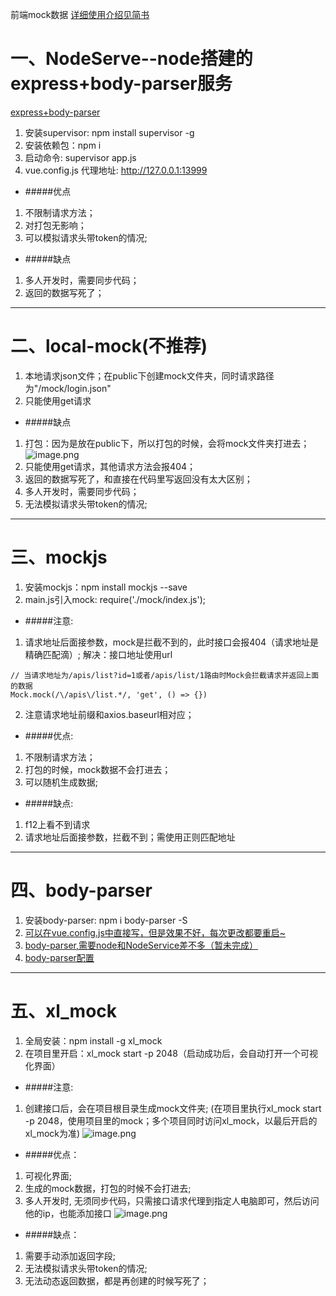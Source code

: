 前端mock数据
<a href="https://www.jianshu.com/p/ad5a55de78cf" target="_blank">详细使用介绍见简书</a>

# 一、NodeServe--node搭建的express+body-parser服务
[express+body-parser](https://segmentfault.com/a/1190000020989763?utm_source=tag-newest?_blank)
1. 安装supervisor: npm install supervisor -g
2. 安装依赖包：npm i
3. 启动命令: supervisor app.js
4. vue.config.js 代理地址: http://127.0.0.1:13999
- #####优点
1. 不限制请求方法；
2. 对打包无影响；
3. 可以模拟请求头带token的情况;

- #####缺点
1. 多人开发时，需要同步代码；
2. 返回的数据写死了；

***
# 二、local-mock(不推荐)
1. 本地请求json文件；在public下创建mock文件夹，同时请求路径为"/mock/login.json"
2. 只能使用get请求
- #####缺点
 1.  打包：因为是放在public下，所以打包的时候，会将mock文件夹打进去；
![image.png](https://upload-images.jianshu.io/upload_images/26128988-e9a5a46edf99d299.png?imageMogr2/auto-orient/strip%7CimageView2/2/w/1240)
2. 只能使用get请求，其他请求方法会报404；
3. 返回的数据写死了，和直接在代码里写返回没有太大区别；
4. 多人开发时，需要同步代码；
5. 无法模拟请求头带token的情况;


***
# 三、mockjs
1. 安装mockjs：npm install mockjs --save
2. main.js引入mock: require('./mock/index.js');
- #####注意:
1. 请求地址后面接参数，mock是拦截不到的，此时接口会报404（请求地址是精确匹配滴）;
解决：接口地址使用url
```
// 当请求地址为/apis/list?id=1或者/apis/list/1路由时Mock会拦截请求并返回上面的数据
Mock.mock(/\/apis\/list.*/, 'get', () => {})
```
2. 注意请求地址前缀和axios.baseurl相对应；
- #####优点:
1. 不限制请求方法；
2. 打包的时候，mock数据不会打进去；
3. 可以随机生成数据;
- #####缺点:
1. f12上看不到请求
2. 请求地址后面接参数，拦截不到；需使用正则匹配地址

***
# 四、body-parser
1. 安装body-parser: npm i body-parser -S
2. [可以在vue.config.js中直接写，但是效果不好，每次更改都要重启~](https://blog.csdn.net/hl971115/article/details/92412501?_blank)
3. [body-parser,需要node和NodeService差不多（暂未完成）](https://segmentfault.com/a/1190000020989763?utm_source=tag-newest?_blank)
4. [body-parser配置](https://segmentfault.com/a/1190000022547716?_blank)

***
# 五、xl_mock
1. 全局安装：npm install -g xl_mock
2. 在项目里开启：xl_mock start -p 2048（启动成功后，会自动打开一个可视化界面）
- #####注意:
1. 创建接口后，会在项目根目录生成mock文件夹; (在项目里执行xl_mock start -p 2048，使用项目里的mock；多个项目同时访问xl_mock，以最后开启的xl_mock为准)
![image.png](https://upload-images.jianshu.io/upload_images/26128988-8a527dc8625c81a1.png?imageMogr2/auto-orient/strip%7CimageView2/2/w/1240)

- #####优点：
1. 可视化界面;
2. 生成的mock数据，打包的时候不会打进去;
3. 多人开发时, 无须同步代码，只需接口请求代理到指定人电脑即可，然后访问他的ip，也能添加接口
![image.png](https://upload-images.jianshu.io/upload_images/26128988-dc5d1db00b368c24.png?imageMogr2/auto-orient/strip%7CimageView2/2/w/1240)


- #####缺点：
1. 需要手动添加返回字段;
2. 无法模拟请求头带token的情况;
3. 无法动态返回数据，都是再创建的时候写死了；

